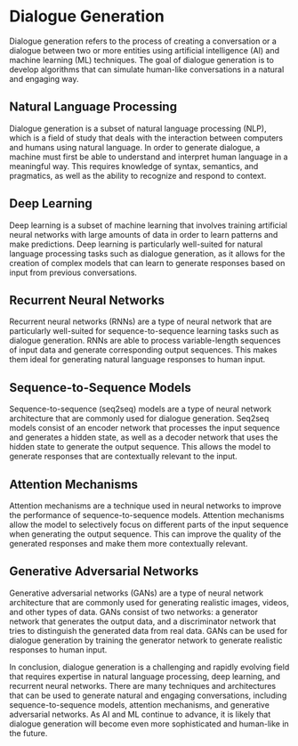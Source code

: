 # Dialogue Generation

Dialogue generation refers to the process of creating a conversation or a dialogue between two or more entities using artificial intelligence (AI) and machine learning (ML) techniques. The goal of dialogue generation is to develop algorithms that can simulate human-like conversations in a natural and engaging way.

## Natural Language Processing

Dialogue generation is a subset of natural language processing (NLP), which is a field of study that deals with the interaction between computers and humans using natural language. In order to generate dialogue, a machine must first be able to understand and interpret human language in a meaningful way. This requires knowledge of syntax, semantics, and pragmatics, as well as the ability to recognize and respond to context.

## Deep Learning

Deep learning is a subset of machine learning that involves training artificial neural networks with large amounts of data in order to learn patterns and make predictions. Deep learning is particularly well-suited for natural language processing tasks such as dialogue generation, as it allows for the creation of complex models that can learn to generate responses based on input from previous conversations.

## Recurrent Neural Networks

Recurrent neural networks (RNNs) are a type of neural network that are particularly well-suited for sequence-to-sequence learning tasks such as dialogue generation. RNNs are able to process variable-length sequences of input data and generate corresponding output sequences. This makes them ideal for generating natural language responses to human input.

## Sequence-to-Sequence Models

Sequence-to-sequence (seq2seq) models are a type of neural network architecture that are commonly used for dialogue generation. Seq2seq models consist of an encoder network that processes the input sequence and generates a hidden state, as well as a decoder network that uses the hidden state to generate the output sequence. This allows the model to generate responses that are contextually relevant to the input.

## Attention Mechanisms

Attention mechanisms are a technique used in neural networks to improve the performance of sequence-to-sequence models. Attention mechanisms allow the model to selectively focus on different parts of the input sequence when generating the output sequence. This can improve the quality of the generated responses and make them more contextually relevant.

## Generative Adversarial Networks

Generative adversarial networks (GANs) are a type of neural network architecture that are commonly used for generating realistic images, videos, and other types of data. GANs consist of two networks: a generator network that generates the output data, and a discriminator network that tries to distinguish the generated data from real data. GANs can be used for dialogue generation by training the generator network to generate realistic responses to human input.

In conclusion, dialogue generation is a challenging and rapidly evolving field that requires expertise in natural language processing, deep learning, and recurrent neural networks. There are many techniques and architectures that can be used to generate natural and engaging conversations, including sequence-to-sequence models, attention mechanisms, and generative adversarial networks. As AI and ML continue to advance, it is likely that dialogue generation will become even more sophisticated and human-like in the future.
